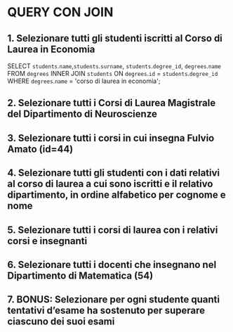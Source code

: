 <!-- 
1. Selezionare tutti gli studenti iscritti al Corso di Laurea in Economia
2. Selezionare tutti i Corsi di Laurea Magistrale del Dipartimento di Neuroscienze
3. Selezionare tutti i corsi in cui insegna Fulvio Amato (id=44)
4. Selezionare tutti gli studenti con i dati relativi al corso di laurea a cui sono iscritti e il
relativo dipartimento, in ordine alfabetico per cognome e nome
5. Selezionare tutti i corsi di laurea con i relativi corsi e insegnanti
6. Selezionare tutti i docenti che insegnano nel Dipartimento di Matematica (54)
7. BONUS: Selezionare per ogni studente quanti tentativi d’esame ha sostenuto per
superare ciascuno dei suoi esami -->

# QUERY CON JOIN


## 1. Selezionare tutti gli studenti iscritti al Corso di Laurea in Economia

SELECT `students`.`name`,`students`.`surname`, `students`.`degree_id`, `degrees`.`name` 
FROM `degrees` 
INNER JOIN `students` 
ON `degrees`.`id` = `students`.`degree_id` 
WHERE `degrees`.`name` = 'corso di laurea in economia';


## 2. Selezionare tutti i Corsi di Laurea Magistrale del Dipartimento di Neuroscienze

## 3. Selezionare tutti i corsi in cui insegna Fulvio Amato (id=44)

## 4. Selezionare tutti gli studenti con i dati relativi al corso di laurea a cui sono iscritti e il relativo dipartimento, in ordine  alfabetico per cognome e nome

## 5. Selezionare tutti i corsi di laurea con i relativi corsi e insegnanti

## 6. Selezionare tutti i docenti che insegnano nel Dipartimento di Matematica (54)

## 7. BONUS: Selezionare per ogni studente quanti tentativi d’esame ha sostenuto per superare ciascuno dei suoi esami